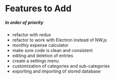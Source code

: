 # Features to Add

##### In order of priority

* refactor with redux
* refactor to work with Electron instead of NW.js
* monthly expense calculator
* make sure code is clean and consistent
* editing and deletion of entries
* create a settings menu
* customization of categories and sub-categories
* exporting and importing of stored database